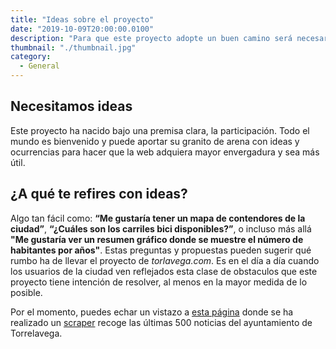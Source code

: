 ```yaml
---
title: "Ideas sobre el proyecto"
date: "2019-10-09T20:00:00.0100"
description: "Para que este proyecto adopte un buen camino será necesario recoger la máxima cantidad ideas posible. Para ello puedes contactar vía Twitter"
thumbnail: "./thumbnail.jpg"
category:
  - General
---
```


## Necesitamos ideas

Este proyecto ha nacido bajo una premisa clara, la participación. Todo el mundo es bienvenido y puede aportar su granito de arena con ideas y ocurrencias para hacer que la web adquiera mayor envergadura y sea más útil.

## ¿A qué te refires con ideas?

Algo tan fácil como: **“Me gustaría tener un mapa de contendores de la ciudad”**, **“¿Cuáles son los carriles bici disponibles?”**, o incluso más allá **"Me gustaría ver un resumen gráfico donde se muestre el número de habitantes por años"**. Estas preguntas y propuestas pueden sugerir qué rumbo ha de llevar el proyecto de _torlavega.com_. Es en el día a día cuando los usuarios de la ciudad ven reflejados esta clase de obstaculos que este proyecto tiene intención de resolver, al menos en la mayor medida de lo posible.

Por el momento, puedes echar un vistazo a [esta página]("/datos-del-ayuntamiento") donde se ha realizado un <a href="https://es.wikipedia.org/wiki/Web_scraping" target="_blank"  rel="noopener noreferrer">scraper</a> recoge las últimas 500 noticias del ayuntamiento de Torrelavega.
